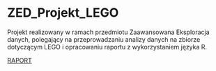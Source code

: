 # ZED_Projekt_LEGO

Projekt realizowany w ramach przedmiotu Zaawansowana Eksploracja danych, polegający na przeprowadzaniu analizy danych na zbiorze dotyczącym LEGO i opracowaniu raportu z wykorzystaniem języka R.

[RAPORT](https://KowalewskiBartlomiej.github.io/ZED_Projekt_LEGO/)
